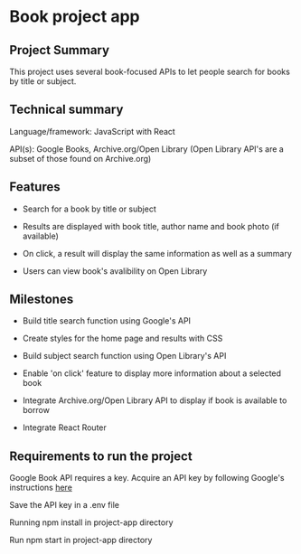 # Book project app

## Project Summary
This project uses several book-focused APIs to let people search for books by title or subject. 

## Technical summary
Language/framework: JavaScript with React

API(s): Google Books, Archive.org/Open Library (Open Library API's are a subset of those found on Archive.org)

## Features
* Search for a book by title or subject

* Results are displayed with book title, author name and book photo (if available)

* On click, a result will display the same information as well as a summary

* Users can view book's avalibility on Open Library

## Milestones
* Build title search function using Google's API

* Create styles for the home page and results with CSS

* Build subject search function using Open Library's API

* Enable 'on click' feature to display more information about a selected book

* Integrate Archive.org/Open Library API to display if book is available to borrow

* Integrate React Router

## Requirements to run the project
Google Book API requires a key. Acquire an API key by following Google's instructions [here](https://developers.google.com/books/docs/v1/getting_started)

Save the API key in a .env file

Running npm install in project-app directory

Run npm start in project-app directory